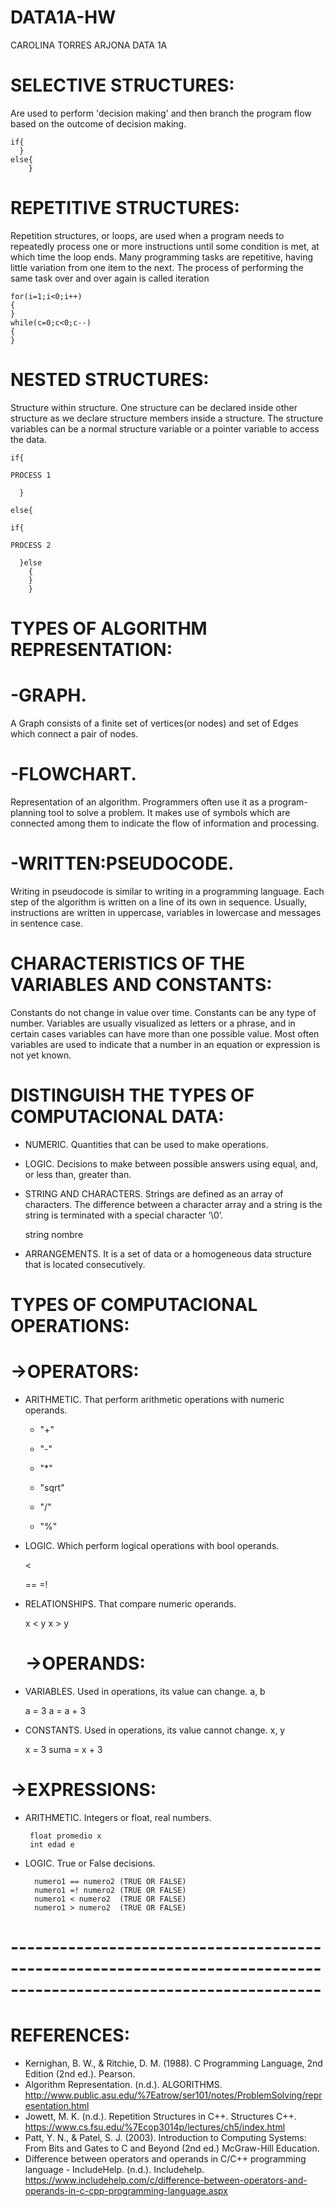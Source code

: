 # DATA1A-HW
CAROLINA TORRES ARJONA
DATA 1A

# SELECTIVE STRUCTURES:
Are used to perform 'decision making' and then branch the program flow based on the outcome of decision making. 

    if{
      }
    else{
        }

# REPETITIVE STRUCTURES: 
Repetition structures, or loops, are used when a program needs to repeatedly process one or more instructions until some condition is met, at which time the loop ends. Many programming tasks are repetitive, having little variation from one item to the next. The process of performing the same task over and over again is called iteration

    for(i=1;i<0;i++)
    {
    }
    while(c=0;c<0;c--)
    {
    }

# NESTED STRUCTURES: 
Structure within structure. One structure can be declared inside other structure as we declare structure members inside a structure. The structure variables can be a normal structure variable or a pointer variable to access the data.

    if{ 

    PROCESS 1

      }
 
    else{

    if{

    PROCESS 2

      }else
        {
        }
        }

# TYPES OF ALGORITHM REPRESENTATION:
# -GRAPH.
A Graph consists of a finite set of vertices(or nodes) and set of Edges which connect a pair of nodes.

# -FLOWCHART.
Representation of an algorithm. Programmers often use it as a program-planning tool to solve a problem. It makes use of symbols which are connected among them to indicate the flow of information and processing.

# -WRITTEN:PSEUDOCODE.
Writing in pseudocode is similar to writing in a programming language. Each step of the algorithm is written on a line of its own in sequence. Usually, instructions are written in uppercase, variables in lowercase and messages in sentence case.

# CHARACTERISTICS OF THE VARIABLES AND CONSTANTS:
Constants do not change in value over time. Constants can be any type of number. 
Variables are usually visualized as letters or a phrase, and in certain cases variables can have more than one possible value. Most often variables are used to indicate that a number in an equation or expression is not yet known.

# DISTINGUISH THE TYPES OF COMPUTACIONAL DATA:
* NUMERIC.
Quantities that can be used to make operations.
* LOGIC.
Decisions to make between possible answers using equal, and, or less than, greater than. 
* STRING AND CHARACTERS. 
Strings are defined as an array of characters. The difference between a character array and a string is the string is terminated with a special character ‘\0’.

    string nombre 
    
* ARRANGEMENTS.
It is a set of data or a homogeneous data structure that is located consecutively. 

# TYPES OF COMPUTACIONAL OPERATIONS:

  # ->OPERATORS:
  
* ARITHMETIC. 
That perform arithmetic operations with numeric operands.

    * "+"
    
    * "-"
    
    * "*"
    
    * "sqrt"
    
    * "/"
    
    * "%"
    
* LOGIC. 
Which perform logical operations with bool operands. 

    <
    >
    ==
    =!
    
* RELATIONSHIPS.
That compare numeric operands. 
    
    x < y
    x > y
  
  # ->OPERANDS:
  
* VARIABLES.
Used in operations, its value can change. a, b

    a = 3
    a = a + 3

* CONSTANTS. 
Used in operations, its value cannot change. x, y

    x = 3
    suma = x + 3

 # ->EXPRESSIONS:
 
* ARITHMETIC. 
Integers or float, real numbers.

       float promedio x
       int edad e
       
* LOGIC. 
True or False decisions.
    
        numero1 == numero2 (TRUE OR FALSE)
        numero1 =! numero2 (TRUE OR FALSE)
        numero1 < numero2  (TRUE OR FALSE)
        numero1 > numero2  (TRUE OR FALSE)
        

# ------------------------------------------------------------------------------------------------------------------

# REFERENCES:

* Kernighan, B. W., & Ritchie, D. M. (1988). C Programming Language, 2nd Edition (2nd ed.). Pearson.
* Algorithm Representation. (n.d.). ALGORITHMS. http://www.public.asu.edu/%7Eatrow/ser101/notes/ProblemSolving/representation.html
* Jowett, M. K. (n.d.). Repetition Structures in C++. Structures C++. https://www.cs.fsu.edu/%7Ecop3014p/lectures/ch5/index.html
* Patt, Y. N., & Patel, S. J. (2003). Introduction to Computing Systems: From Bits and Gates to C and Beyond (2nd ed.) McGraw-Hill Education.
* Difference between operators and operands in C/C++ programming language - IncludeHelp. (n.d.). Includehelp. https://www.includehelp.com/c/difference-between-operators-and-operands-in-c-cpp-programming-language.aspx

